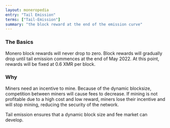 ```yaml
---
layout: moneropedia
entry: "Tail Emission"
terms: ["Tail-Emission"]
summary: "the block reward at the end of the emission curve"
---
```


### The Basics

Monero block rewards will never drop to zero. Block rewards will gradually drop
until tail emission commences at the end of May 2022. At this point, rewards
will be fixed at 0.6 XMR per block.

### Why

Miners need an incentive to mine. Because of the dynamic blocksize, competition
between miners will cause fees to decrease. If mining is not profitable due to
a high cost and low reward, miners lose their incentive and will stop mining,
reducing the security of the network.

Tail emission ensures that a dynamic block size and fee market can develop.
